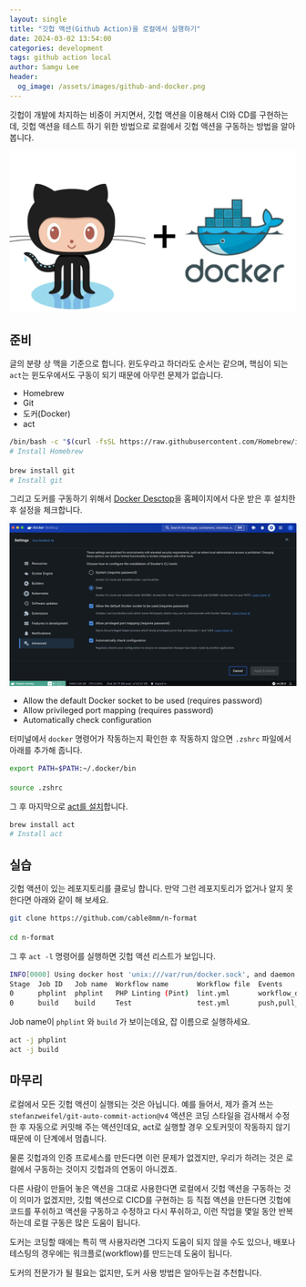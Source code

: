 ```yaml
---
layout: single
title: "깃헙 액션(Github Action)을 로컬에서 실행하기"
date: 2024-03-02 13:54:00
categories: development
tags: github action local
author: Samgu Lee
header:
  og_image: /assets/images/github-and-docker.png
---
```


깃헙이 개발에 차지하는 비중이 커지면서, 깃헙 액션을 이용해서 CI와 CD를 구현하는데, 깃헙 액션을 테스트 하기 위한 방법으로 로컬에서 깃헙 액션을 구동하는 방법을 알아봅니다.

![](/assets/images/github-and-docker.png)

## 준비

글의 분량 상 맥을 기준으로 합니다. 윈도우라고 하더라도 순서는 같으며, 핵심이 되는 `act`는 윈도우에서도 구동이 되기 때문에 아무런 문제가 없습니다.

- Homebrew
- Git
- 도커(Docker)
- act

```sh
/bin/bash -c "$(curl -fsSL https://raw.githubusercontent.com/Homebrew/install/HEAD/install.sh)"
# Install Homebrew

brew install git
# Install git
```

그리고 도커를 구동하기 위해서 [Docker Desctop](https://www.docker.com/products/docker-desktop/)을 홈페이지에서 다운 받은 후 설치한 후 설정을 체크합니다.

![도커 설정](/assets/images/docker-setting.png)

- Allow the default Docker socket to be used (requires password)
- Allow privileged port mapping (requires password)
- Automatically check configuration

터미널에서 `docker` 명령어가 작동하는지 확인한 후 작동하지 않으면 `.zshrc` 파일에서 아래를 추가해 줍니다.

```sh
export PATH=$PATH:~/.docker/bin

source .zshrc
```

그 후 마지막으로 [act를 설치](https://nektosact.com/installation/homebrew.html)합니다.

```sh
brew install act
# Install act
```

## 실습

깃헙 액션이 있는 레포지토리를 클로닝 합니다. 만약 그런 레포지토리가 없거나 알지 못한다면 아래와 같이 해 보세요.

```sh
git clone https://github.com/cable8mm/n-format

cd n-format
```

그 후 `act -l` 명령어를 실행하면 깃헙 액션 리스트가 보입니다.

```sh
INFO[0000] Using docker host 'unix:///var/run/docker.sock', and daemon socket 'unix:///var/run/docker.sock'
Stage  Job ID   Job name  Workflow name       Workflow file  Events
0      phplint  phplint   PHP Linting (Pint)  lint.yml       workflow_dispatch,push
0      build    build     Test                test.yml       push,pull_request
```

Job name이 `phplint` 와 `build` 가 보이는데요, 잡 이름으로 실행하세요.

```sh
act -j phplint
act -j build
```

## 마무리

로컬에서 모든 깃헙 액션이 실행되는 것은 아닙니다. 예를 들어서, 제가 즐겨 쓰는 `stefanzweifel/git-auto-commit-action@v4` 액션은 코딩 스타일을 검사해서 수정한 후 자동으로 커밋해 주는 액션인데요, act로 실행할 경우 오토커밋이 작동하지 않기 때문에 이 단계에서 멈춥니다.

물론 깃헙과의 인증 프로세스를 만든다면 이런 문제가 없겠지만, 우리가 하려는 것은 로컬에서 구동하는 것이지 깃헙과의 연동이 아니겠죠.

다른 사람이 만들어 놓은 액션을 그대로 사용한다면 로컬에서 깃헙 액션을 구동하는 것이 의미가 없겠지만, 깃헙 액션으로 CICD를 구현하는 등 직접 액션을 만든다면 깃헙에 코드를 푸쉬하고 액션을 구동하고 수정하고 다시 푸쉬하고, 이런 작업을 몇일 동안 반복하는데 로컬 구동은 많은 도움이 됩니다.

도커는 코딩할 때에는 특히 맥 사용자라면 그다지 도움이 되지 않을 수도 있으나, 배포나 테스팅의 경우에는 워크플로(workflow)를 만드는데 도움이 됩니다.

도커의 전문가가 될 필요는 없지만, 도커 사용 방법은 알아두는걸 추천합니다.
